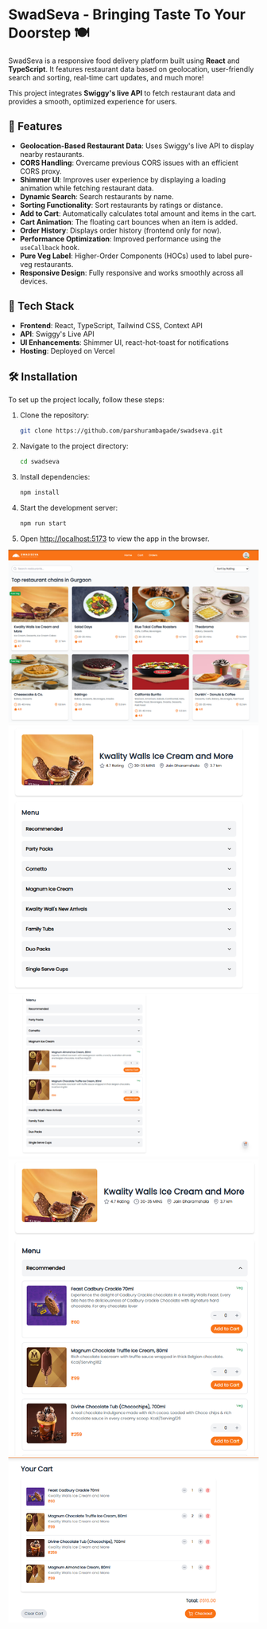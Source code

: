 # SwadSeva - Bringing Taste To Your Doorstep 🍽️

SwadSeva is a responsive food delivery platform built using **React** and **TypeScript**. It features restaurant data based on geolocation, user-friendly search and sorting, real-time cart updates, and much more! 

This project integrates **Swiggy's live API** to fetch restaurant data and provides a smooth, optimized experience for users.


## 📂 Features

- **Geolocation-Based Restaurant Data**: Uses Swiggy's live API to display nearby restaurants.
- **CORS Handling**: Overcame previous CORS issues with an efficient CORS proxy.
- **Shimmer UI**: Improves user experience by displaying a loading animation while fetching restaurant data.
- **Dynamic Search**: Search restaurants by name.
- **Sorting Functionality**: Sort restaurants by ratings or distance.
- **Add to Cart**: Automatically calculates total amount and items in the cart.
- **Cart Animation**: The floating cart bounces when an item is added.
- **Order History**: Displays order history (frontend only for now).
- **Performance Optimization**: Improved performance using the `useCallback` hook.
- **Pure Veg Label**: Higher-Order Components (HOCs) used to label pure-veg restaurants.
- **Responsive Design**: Fully responsive and works smoothly across all devices.

## 🔧 Tech Stack

- **Frontend**: React, TypeScript, Tailwind CSS, Context API
- **API**: Swiggy's Live API
- **UI Enhancements**: Shimmer UI, react-hot-toast for notifications
- **Hosting**: Deployed on Vercel

## 🛠️ Installation

To set up the project locally, follow these steps:

1. Clone the repository:
   ```bash
   git clone https://github.com/parshurambagade/swadseva.git
   ```

2. Navigate to the project directory:
   ```bash
   cd swadseva
   ```

3. Install dependencies:
   ```bash
   npm install
   ```

<!-- 4. Create an `.env` file in the root directory and add your Swiggy API key:
   ```bash
   
   ``` -->

4. Start the development server:
   ```bash
   npm run start
   ```

6. Open [http://localhost:5173](http://localhost:5173) to view the app in the browser.

<img src="homepage.png"/>

<img src="details.png"/>

<img src="menuaddtocard.png"/>

<img src="recomendad.png"/>

<img src="cart.png"/>

